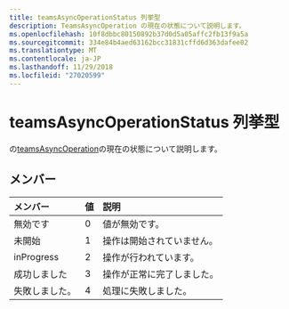 ```yaml
---
title: teamsAsyncOperationStatus 列挙型
description: TeamsAsyncOperation の現在の状態について説明します。
ms.openlocfilehash: 10f8dbbc80150892b37d0d5a05affc2fb13f9a5a
ms.sourcegitcommit: 334e84b4aed63162bcc31831cffd6d363dafee02
ms.translationtype: MT
ms.contentlocale: ja-JP
ms.lasthandoff: 11/29/2018
ms.locfileid: "27020599"
---
```

# <a name="teamsasyncoperationstatus-enum-type"></a>teamsAsyncOperationStatus 列挙型



の[teamsAsyncOperation](teamsasyncoperation.md)の現在の状態について説明します。

## <a name="members"></a>メンバー

| メンバー | 値| 説明 |
|:---------------|:--------|:----------|
|無効です|0|値が無効です。|
|未開始|1|操作は開始されていません。|
|inProgress|2|操作が行われています。|
|成功しました|3|操作が正常に完了しました。|
|失敗しました。|4|処理に失敗しました。|